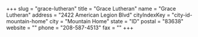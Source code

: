 +++
slug = "grace-lutheran"
title = "Grace Lutheran"
name = "Grace Lutheran"
address = "2422 American Legion Blvd"
cityIndexKey = "city-id-mountain-home"
city = "Mountain Home"
state = "ID"
postal = "83638"
website = ""
phone = "208-587-4513"
fax = ""
+++
